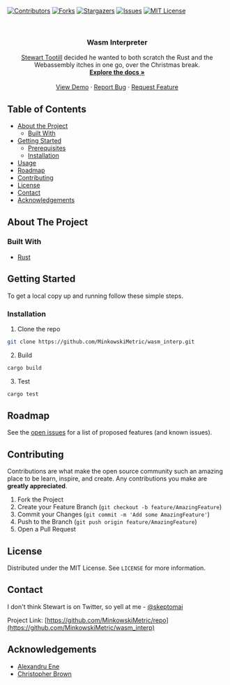 [![Contributors][contributors-shield]][contributors-url]
[![Forks][forks-shield]][forks-url]
[![Stargazers][stars-shield]][stars-url]
[![Issues][issues-shield]][issues-url]
[![MIT License][license-shield]][license-url]

<!-- PROJECT LOGO -->
<br />
<p align="center">
  <h3 align="center">Wasm Interpreter</h3>

  <p align="center">
    <a href="https://github.com/MinkowskiMetric">Stewart Tootill</a> decided he wanted to both scratch the Rust and the Webassembly itches in one go, over the Christmas break.
    <br />
    <a href="https://github.com/MinkowskiMetric/wasm_interp"><strong>Explore the docs »</strong></a>
    <br />
    <br />
    <a href="https://github.com/MinkowskiMetric/wasm_interp">View Demo</a>
    ·
    <a href="https://github.com/MinkowskiMetric/wasm_interp/issues">Report Bug</a>
    ·
    <a href="https://github.com/MinkowskiMetric/wasm_interp/issues">Request Feature</a>
  </p>
</p>

<!-- TABLE OF CONTENTS -->

## Table of Contents

- [About the Project](#about-the-project)
  - [Built With](#built-with)
- [Getting Started](#getting-started)
  - [Prerequisites](#prerequisites)
  - [Installation](#installation)
- [Usage](#usage)
- [Roadmap](#roadmap)
- [Contributing](#contributing)
- [License](#license)
- [Contact](#contact)
- [Acknowledgements](#acknowledgements)

<!-- ABOUT THE PROJECT -->

## About The Project

<!-- [![Product Name Screen Shot][product-screenshot]](https://example.com) -->

### Built With

- [Rust](https://www.rust-lang.org/)

<!-- GETTING STARTED -->

## Getting Started

To get a local copy up and running follow these simple steps.

### Installation

1. Clone the repo

```sh
git clone https://github.com/MinkowskiMetric/wasm_interp.git
```

2. Build

```sh
cargo build
```

3. Test

```sh
cargo test
```

<!-- ROADMAP -->

## Roadmap

See the [open issues](https://github.com/MinkowskiMetric/wasm_interp/issues) for a list of proposed features (and known issues).

<!-- CONTRIBUTING -->

## Contributing

Contributions are what make the open source community such an amazing place to be learn, inspire, and create. Any contributions you make are **greatly appreciated**.

1. Fork the Project
2. Create your Feature Branch (`git checkout -b feature/AmazingFeature`)
3. Commit your Changes (`git commit -m 'Add some AmazingFeature'`)
4. Push to the Branch (`git push origin feature/AmazingFeature`)
5. Open a Pull Request

<!-- LICENSE -->

## License

Distributed under the MIT License. See `LICENSE` for more information.

<!-- CONTACT -->

## Contact

I don't think Stewart is on Twitter, so yell at me - [@skeptomai](https://twitter.com/skeptomai)

Project Link: [https://github.com/MinkowskiMetric/repo](https://github.com/MinkowskiMetric/wasm_interp)

<!-- ACKNOWLEDGEMENTS -->

## Acknowledgements

- [Alexandru Ene](https://twitter.com/_AlexEne_)
- [Christopher Brown](https://twitter.com/skeptomai)

<!-- MARKDOWN LINKS & IMAGES -->
<!-- https://www.markdownguide.org/basic-syntax/#reference-style-links -->

[contributors-shield]: https://img.shields.io/github/contributors/MinkowskiMetric/wasm_interp.svg?style=flat-square
[contributors-url]: https://github.com/MinkowskiMetric/wasm_interp/graphs/contributors
[forks-shield]: https://img.shields.io/github/forks/MinkowskiMetric/wasm_interp.svg?style=flat-square
[forks-url]: https://github.com/MinkowskiMetric/wasm_interp/network/members
[stars-shield]: https://img.shields.io/github/stars/MinkowskiMetric/wasm_interp.svg?style=flat-square
[stars-url]: https://github.com/MinkowskiMetric/wasm_interp/stargazers
[issues-shield]: https://img.shields.io/github/issues/MinkowskiMetric/wasm_interp?style=flat-square
[issues-url]: https://github.com/MinkowskiMetric/wasm_interp/issues
[license-shield]: https://img.shields.io/badge/License-MIT-green.svg?style=flat-square
[license-url]: https://github.com/MinkowskiMetric/wasm_interp/blob/master/LICENSE
[product-screenshot]: images/screenshot.png

